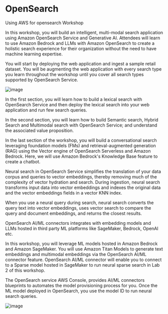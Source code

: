 # OpenSearch
Using AWS for opensearch Workshop

In this workshop, you will build an intelligent, multi-modal search application using Amazon OpenSearch Service and Generative AI. Attendees will learn to use Amazon Bedrock and LLMs with Amazon OpenSearch to create a holistic search experience for their organization without the need to have machine learning expertise.

You will start by deploying the web application and ingest a sample retail dataset. You will be augmenting the web application with every search type you learn throughout the workshop until you cover all search types supported by OpenSearch Service.

![image](https://github.com/user-attachments/assets/b3eb3129-9a0c-42e5-9d42-4d7cd53492ef)

In the first section, you will learn how to build a lexical search with OpenSearch Service and then deploy the lexical search into your web application and run few search queries.

In the second section, you will learn how to build Semantic search, Hybrid Search and Multimodal search with OpenSearch Service; and understand the associated value proposition.

In the last section of the workshop, you will build a conversational search leveraging foundation models (FMs) and retrieval-augmented generation (RAG) using the Vector engine of OpenSearch Serverless and Amazon Bedrock. Here, we will use Amazon Bedrock's Knowledge Base feature to create a chatbot.

Neural search in OpenSearch Service simplifies the translation of your data corpus and queries to vector embeddings, thereby removing much of the complexity of vector hydration and search. During ingestion, neural search transforms input data into vector embeddings and indexes the original data and the vector embeddings fields in a vector KNN index.

When you use a neural query during search, neural search converts the query text into vector embeddings, uses vector search to compare the query and document embeddings, and returns the closest results.

OpenSearch AI/ML connectors integrates with embedding models and LLMs hosted in third party ML platforms like SageMaker, Bedrock, OpenAI etc.

In this workshop, you will leverage ML models hosted in Amazon Bedrock and Amazon SageMaker. You will use Amazon Titan Models to generate text embeddings and multimodal embeddings via the OpenSearch AI/ML connector feature. OpenSearch AI/ML connector will enable you to connect to a Sparse model hosted in SageMaker to run neural sparse search in Lab 2 of this workshop.

The OpenSearch service AWS Console, provides AI/ML connectors blueprints to automates the model provisioning process for you. Once the ML model deployed in OpenSearch, you use the model ID to run neural search queries.

![image](https://github.com/user-attachments/assets/9de028e5-0ee7-4c91-8226-5e5bc59ffc23)
